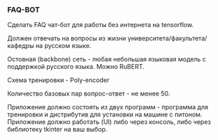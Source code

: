 ### FAQ-BOT

Сделать FAQ чат-бот для работы без интернета на tensorflow.

Должен отвечать на вопросы из жизни университета/факультета/кафедры на русском языке.

Остовная (backbone) сеть - любая небольшая языковая модель с поддержкой русского языка. Можно RuBERT.

Схема тренировки - Poly-encoder

Количество базовых пар вопрос-ответ - не менее 50.

Приложение должно состоять из двух программ - программа для тренировки и дистрибутив для установки на машине с питоном. Приложение должно работать (UI) либо через консоль, либо через библиотеку tkinter на ваш выбор.

